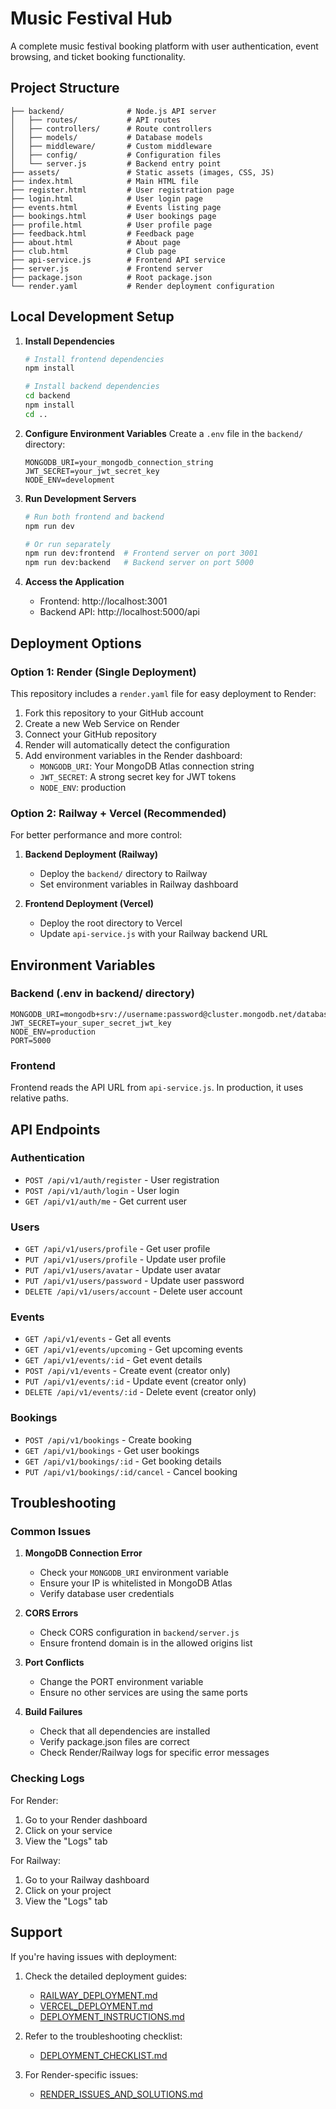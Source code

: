# Music Festival Hub

A complete music festival booking platform with user authentication, event browsing, and ticket booking functionality.

## Project Structure

```
├── backend/              # Node.js API server
│   ├── routes/           # API routes
│   ├── controllers/      # Route controllers
│   ├── models/           # Database models
│   ├── middleware/       # Custom middleware
│   ├── config/           # Configuration files
│   └── server.js         # Backend entry point
├── assets/               # Static assets (images, CSS, JS)
├── index.html            # Main HTML file
├── register.html         # User registration page
├── login.html            # User login page
├── events.html           # Events listing page
├── bookings.html         # User bookings page
├── profile.html          # User profile page
├── feedback.html         # Feedback page
├── about.html            # About page
├── club.html             # Club page
├── api-service.js        # Frontend API service
├── server.js             # Frontend server
├── package.json          # Root package.json
└── render.yaml           # Render deployment configuration
```

## Local Development Setup

1. **Install Dependencies**
   ```bash
   # Install frontend dependencies
   npm install
   
   # Install backend dependencies
   cd backend
   npm install
   cd ..
   ```

2. **Configure Environment Variables**
   Create a `.env` file in the `backend/` directory:
   ```env
   MONGODB_URI=your_mongodb_connection_string
   JWT_SECRET=your_jwt_secret_key
   NODE_ENV=development
   ```

3. **Run Development Servers**
   ```bash
   # Run both frontend and backend
   npm run dev
   
   # Or run separately
   npm run dev:frontend  # Frontend server on port 3001
   npm run dev:backend   # Backend server on port 5000
   ```

4. **Access the Application**
   - Frontend: http://localhost:3001
   - Backend API: http://localhost:5000/api

## Deployment Options

### Option 1: Render (Single Deployment)

This repository includes a `render.yaml` file for easy deployment to Render:

1. Fork this repository to your GitHub account
2. Create a new Web Service on Render
3. Connect your GitHub repository
4. Render will automatically detect the configuration
5. Add environment variables in the Render dashboard:
   - `MONGODB_URI`: Your MongoDB Atlas connection string
   - `JWT_SECRET`: A strong secret key for JWT tokens
   - `NODE_ENV`: production

### Option 2: Railway + Vercel (Recommended)

For better performance and more control:

1. **Backend Deployment (Railway)**
   - Deploy the `backend/` directory to Railway
   - Set environment variables in Railway dashboard

2. **Frontend Deployment (Vercel)**
   - Deploy the root directory to Vercel
   - Update `api-service.js` with your Railway backend URL

## Environment Variables

### Backend (.env in backend/ directory)
```env
MONGODB_URI=mongodb+srv://username:password@cluster.mongodb.net/database
JWT_SECRET=your_super_secret_jwt_key
NODE_ENV=production
PORT=5000
```

### Frontend
Frontend reads the API URL from `api-service.js`. In production, it uses relative paths.

## API Endpoints

### Authentication
- `POST /api/v1/auth/register` - User registration
- `POST /api/v1/auth/login` - User login
- `GET /api/v1/auth/me` - Get current user

### Users
- `GET /api/v1/users/profile` - Get user profile
- `PUT /api/v1/users/profile` - Update user profile
- `PUT /api/v1/users/avatar` - Update user avatar
- `PUT /api/v1/users/password` - Update user password
- `DELETE /api/v1/users/account` - Delete user account

### Events
- `GET /api/v1/events` - Get all events
- `GET /api/v1/events/upcoming` - Get upcoming events
- `GET /api/v1/events/:id` - Get event details
- `POST /api/v1/events` - Create event (creator only)
- `PUT /api/v1/events/:id` - Update event (creator only)
- `DELETE /api/v1/events/:id` - Delete event (creator only)

### Bookings
- `POST /api/v1/bookings` - Create booking
- `GET /api/v1/bookings` - Get user bookings
- `GET /api/v1/bookings/:id` - Get booking details
- `PUT /api/v1/bookings/:id/cancel` - Cancel booking

## Troubleshooting

### Common Issues

1. **MongoDB Connection Error**
   - Check your `MONGODB_URI` environment variable
   - Ensure your IP is whitelisted in MongoDB Atlas
   - Verify database user credentials

2. **CORS Errors**
   - Check CORS configuration in `backend/server.js`
   - Ensure frontend domain is in the allowed origins list

3. **Port Conflicts**
   - Change the PORT environment variable
   - Ensure no other services are using the same ports

4. **Build Failures**
   - Check that all dependencies are installed
   - Verify package.json files are correct
   - Check Render/Railway logs for specific error messages

### Checking Logs

For Render:
1. Go to your Render dashboard
2. Click on your service
3. View the "Logs" tab

For Railway:
1. Go to your Railway dashboard
2. Click on your project
3. View the "Logs" tab

## Support

If you're having issues with deployment:

1. Check the detailed deployment guides:
   - [RAILWAY_DEPLOYMENT.md](RAILWAY_DEPLOYMENT.md)
   - [VERCEL_DEPLOYMENT.md](VERCEL_DEPLOYMENT.md)
   - [DEPLOYMENT_INSTRUCTIONS.md](DEPLOYMENT_INSTRUCTIONS.md)

2. Refer to the troubleshooting checklist:
   - [DEPLOYMENT_CHECKLIST.md](DEPLOYMENT_CHECKLIST.md)

3. For Render-specific issues:
   - [RENDER_ISSUES_AND_SOLUTIONS.md](RENDER_ISSUES_AND_SOLUTIONS.md)